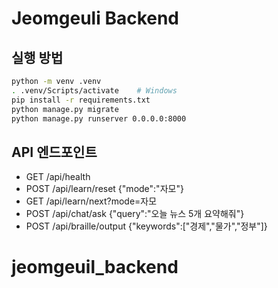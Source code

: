
# Jeomgeuli Backend

## 실행 방법
```bash
python -m venv .venv
. .venv/Scripts/activate    # Windows
pip install -r requirements.txt
python manage.py migrate
python manage.py runserver 0.0.0.0:8000
```

## API 엔드포인트
- GET /api/health
- POST /api/learn/reset {"mode":"자모"}
- GET /api/learn/next?mode=자모
- POST /api/chat/ask {"query":"오늘 뉴스 5개 요약해줘"}
- POST /api/braille/output {"keywords":["경제","물가","정부"]}
# jeomgeuil_backend
